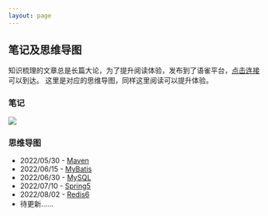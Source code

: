 ```yaml
---
layout: page
---
```


## 笔记及思维导图

知识梳理的文章总是长篇大论，为了提升阅读体验，发布到了语雀平台，[点击连接](https://www.yuque.com/zhuyuqi/java/ywao29)可以到达。
这里是对应的思维导图，同样这里阅读可以提升体验。

### 笔记

![](https://my-hugo-blog.oss-cn-beijing.aliyuncs.com/maven/202209291234658.png)

### 思维导图

- 2022/05/30 - [Maven](/mind/Maven.html)
- 2022/06/15 - [MyBatis](/mind/MyBatis.html)
- 2022/06/30 - [MySQL](/mind/MySQL.html)
- 2022/07/10 - [Spring5](/mind/Spring5.html)
- 2022/08/02 - [Redis6](/mind/Redis6.html)
- 待更新……
